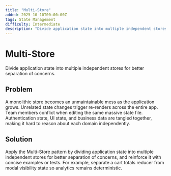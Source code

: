 ```yaml
---
title: "Multi-Store"
added: 2025-10-10T00:00:00Z
tags: State Management
difficulty: Intermediate
description: "Divide application state into multiple independent stores for better separation of concerns."
---
```

# Multi-Store

Divide application state into multiple independent stores for better separation of concerns.

## Problem

A monolithic store becomes an unmaintainable mess as the application grows. Unrelated state changes trigger re-renders across the entire app. Team members conflict when editing the same massive state file. Authentication state, UI state, and business data are tangled together, making it hard to reason about each domain independently.

## Solution

Apply the Multi-Store pattern by dividing application state into multiple independent stores for better separation of concerns, and reinforce it with concise examples or tests. For example, separate a cart totals reducer from modal visibility state so analytics remains deterministic.
